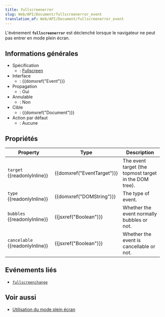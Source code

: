 ```yaml
---
title: fullscreenerror
slug: Web/API/Document/fullscreenerror_event
translation_of: Web/API/Document/fullscreenerror_event
---
```

L'évènement **`fullscreenerror`** est déclenché lorsque le navigateur ne peut pas entrer en mode plein écran.

## Informations générales

- Spécification
  - : [Fullscreen](https://dvcs.w3.org/hg/fullscreen/raw-file/tip/Overview.html#api)
- Interface
  - : {{domxref("Event")}}
- Propagation
  - : Oui
- Annulable
  - : Non
- Cible
  - : {{domxref("Document")}}
- Action par défaut
  - : Aucune

## Propriétés

| Property                              | Type                                 | Description                                            |
| ------------------------------------- | ------------------------------------ | ------------------------------------------------------ |
| `target` {{readonlyInline}}     | {{domxref("EventTarget")}} | The event target (the topmost target in the DOM tree). |
| `type` {{readonlyInline}}       | {{domxref("DOMString")}}     | The type of event.                                     |
| `bubbles` {{readonlyInline}}    | {{jsxref("Boolean")}}         | Whether the event normally bubbles or not.             |
| `cancelable` {{readonlyInline}} | {{jsxref("Boolean")}}         | Whether the event is cancellable or not.               |

## Evénements liés

- [`fullscreenchange`](/fr/docs/Mozilla_event_reference/fullscreenchange)

## Voir aussi

- [Utilisation du mode plein écran](/fr/docs/DOM/Using_full-screen_mode)
